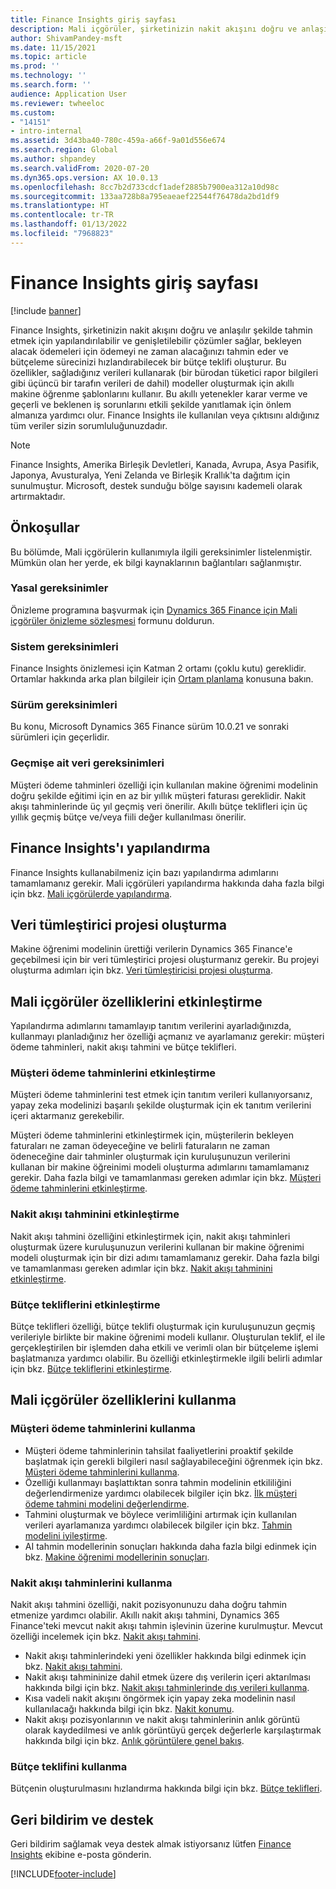 ```yaml
---
title: Finance Insights giriş sayfası
description: Mali içgörüler, şirketinizin nakit akışını doğru ve anlaşılır şekilde tahmin etmek için yapılandırılabilir ve genişletilebilir modeller sağlar, bekleyen alacak ödemeleri için ödemeyi ne zaman alacağınızı tahmin eder ve bütçeleme sürecinizi hızlandırabilecek bir bütçe teklifi oluşturur. Tüm bu özellikler akıllı makine öğrenimi modellerine dayanır.
author: ShivamPandey-msft
ms.date: 11/15/2021
ms.topic: article
ms.prod: ''
ms.technology: ''
ms.search.form: ''
audience: Application User
ms.reviewer: twheeloc
ms.custom:
- "14151"
- intro-internal
ms.assetid: 3d43ba40-780c-459a-a66f-9a01d556e674
ms.search.region: Global
ms.author: shpandey
ms.search.validFrom: 2020-07-20
ms.dyn365.ops.version: AX 10.0.13
ms.openlocfilehash: 8cc7b2d733cdcf1adef2885b7900ea312a10d98c
ms.sourcegitcommit: 133aa728b8a795eaeaef22544f76478da2bd1df9
ms.translationtype: HT
ms.contentlocale: tr-TR
ms.lasthandoff: 01/13/2022
ms.locfileid: "7968823"
---
```

# <a name="finance-insights-home-page"></a>Finance Insights giriş sayfası

[!include [banner](../includes/banner.md)]

Finance Insights, şirketinizin nakit akışını doğru ve anlaşılır şekilde tahmin etmek için yapılandırılabilir ve genişletilebilir çözümler sağlar, bekleyen alacak ödemeleri için ödemeyi ne zaman alacağınızı tahmin eder ve bütçeleme sürecinizi hızlandırabilecek bir bütçe teklifi oluşturur. Bu özellikler, sağladığınız verileri kullanarak (bir bürodan tüketici rapor bilgileri gibi üçüncü bir tarafın verileri de dahil) modeller oluşturmak için akıllı makine öğrenme şablonlarını kullanır. Bu akıllı yetenekler karar verme ve geçerli ve beklenen iş sorunlarını etkili şekilde yanıtlamak için önlem almanıza yardımcı olur. Finance Insights ile kullanılan veya çıktısını aldığınız tüm veriler sizin sorumluluğunuzdadır.

> [!NOTE]
> Finance Insights, Amerika Birleşik Devletleri, Kanada, Avrupa, Asya Pasifik, Japonya, Avusturalya, Yeni Zelanda ve Birleşik Krallık'ta dağıtım için sunulmuştur. Microsoft, destek sunduğu bölge sayısını kademeli olarak artırmaktadır.

## <a name="prerequisites"></a>Önkoşullar

Bu bölümde, Mali içgörülerin kullanımıyla ilgili gereksinimler listelenmiştir. Mümkün olan her yerde, ek bilgi kaynaklarının bağlantıları sağlanmıştır.

### <a name="legal-requirements"></a>Yasal gereksinimler

Önizleme programına başvurmak için [Dynamics 365 Finance için Mali içgörüler önizleme sözleşmesi](https://forms.office.com/FormsPro/Pages/ResponsePage.aspx?id=v4j5cvGGr0GRqy180BHbR56j8lZs0FdAvwT75_WNFyxUM1c0Uzc1RFpaU1RVTEwxVTNWUERPRThUSy4u) formunu doldurun.

### <a name="system-requirements"></a>Sistem gereksinimleri

Finance Insights önizlemesi için Katman 2 ortamı (çoklu kutu) gereklidir. Ortamlar hakkında arka plan bilgileir için [Ortam planlama](../../fin-ops-core/fin-ops/imp-lifecycle/environment-planning.md) konusuna bakın.

### <a name="version-requirements"></a>Sürüm gereksinimleri

Bu konu, Microsoft Dynamics 365 Finance sürüm 10.0.21 ve sonraki sürümleri için geçerlidir.

### <a name="historical-data-requirements"></a>Geçmişe ait veri gereksinimleri

Müşteri ödeme tahminleri özelliği için kullanılan makine öğrenimi modelinin doğru şekilde eğitimi için en az bir yıllık müşteri faturası gereklidir. Nakit akışı tahminlerinde üç yıl geçmiş veri önerilir. Akıllı bütçe teklifleri için üç yıllık geçmiş bütçe ve/veya fiili değer kullanılması önerilir.

## <a name="configure-finance-insights"></a>Finance Insights'ı yapılandırma

Finance Insights kullanabilmeniz için bazı yapılandırma adımlarını tamamlamanız gerekir. Mali içgörüleri yapılandırma hakkında daha fazla bilgi için bkz. [Mali içgörülerde yapılandırma](configure-for-fin-insites.md).

## <a name="create-a-data-integrator-project"></a>Veri tümleştirici projesi oluşturma

Makine öğrenimi modelinin ürettiği verilerin Dynamics 365 Finance'e geçebilmesi için bir veri tümleştirici projesi oluşturmanız gerekir. Bu projeyi oluşturma adımları için bkz. [Veri tümleştiricisi projesi oluşturma](create-data-integrate-project.md).

## <a name="enable-finance-insights-capabilities"></a>Mali içgörüler özelliklerini etkinleştirme

Yapılandırma adımlarını tamamlayıp tanıtım verilerini ayarladığınızda, kullanmayı planladığınız her özelliği açmanız ve ayarlamanız gerekir: müşteri ödeme tahminleri, nakit akışı tahmini ve bütçe teklifleri.

### <a name="enable-customer-payment-predictions"></a>Müşteri ödeme tahminlerini etkinleştirme
Müşteri ödeme tahminlerini test etmek için tanıtım verileri kullanıyorsanız, yapay zeka modelinizi başarılı şekilde oluşturmak için ek tanıtım verilerini içeri aktarmanız gerekebilir. 

Müşteri ödeme tahminlerini etkinleştirmek için, müşterilerin bekleyen faturaları ne zaman ödeyeceğine ve belirli faturaların ne zaman ödeneceğine dair tahminler oluşturmak için kuruluşunuzun verilerini kullanan bir makine öğreinimi modeli oluşturma adımlarını tamamlamanız gerekir. Daha fazla bilgi ve tamamlanması gereken adımlar için bkz. [Müşteri ödeme tahminlerini etkinleştirme](enable-cust-paymnt-prediction.md). 

### <a name="enable-cash-flow-forecasting"></a>Nakit akışı tahminini etkinleştirme
Nakit akışı tahmini özelliğini etkinleştirmek için, nakit akışı tahminleri oluşturmak üzere kuruluşunuzun verilerini kullanan bir makine öğrenimi modeli oluşturmak için bir dizi adımı tamamlamanız gerekir. Daha fazla bilgi ve tamamlanması gereken adımlar için bkz. [Nakit akışı tahminini etkinleştirme](enable-cash-flow-forecasting.md).

### <a name="enable-budget-proposals"></a>Bütçe tekliflerini etkinleştirme

Bütçe teklifleri özelliği, bütçe teklifi oluşturmak için kuruluşunuzun geçmiş verileriyle birlikte bir makine öğrenimi modeli kullanır. Oluşturulan teklif, el ile gerçekleştirilen bir işlemden daha etkili ve verimli olan bir bütçeleme işlemi başlatmanıza yardımcı olabilir. Bu özelliği etkinleştirmekle ilgili belirli adımlar için bkz. [Bütçe tekliflerini etkinleştirme](enable-budget-proposal.md). 

## <a name="using-finance-insights-features"></a>Mali içgörüler özelliklerini kullanma

### <a name="using-customer-payment-predictions"></a>Müşteri ödeme tahminlerini kullanma

- Müşteri ödeme tahminlerinin tahsilat faaliyetlerini proaktif şekilde başlatmak için gerekli bilgileri nasıl sağlayabileceğini öğrenmek için bkz. [Müşteri ödeme tahminlerini kullanma](use-customer-payment-predictions.md).
- Özelliği kullanmayı başlattıktan sonra tahmin modelinin etkililiğini değerlendirmenize yardımcı olabilecek bilgiler için bkz. [İlk müşteri ödeme tahmini modelini değerlendirme](evaluate-payment-prediction.md).
- Tahmini oluşturmak ve böylece verimliliğini artırmak için kullanılan verileri ayarlamanıza yardımcı olabilecek bilgiler için bkz. [Tahmin modelini iyileştirme](improve-model.md).
- AI tahmin modellerinin sonuçları hakkında daha fazla bilgi edinmek için bkz. [Makine öğrenimi modellerinin sonuçları](confusion-matrix.md).

### <a name="using-cash-flow-forecasts"></a>Nakit akışı tahminlerini kullanma

Nakit akışı tahmini özelliği, nakit pozisyonunuzu daha doğru tahmin etmenize yardımcı olabilir. Akıllı nakit akışı tahmini, Dynamics 365 Finance'teki mevcut nakit akışı tahmin işlevinin üzerine kurulmuştur. Mevcut özelliği incelemek için bkz. [Nakit akışı tahmini](../cash-bank-management/cash-flow-forecasting.md).

- Nakit akışı tahminlerindeki yeni özellikler hakkında bilgi edinmek için bkz. [Nakit akışı tahmini](cash-flow-forecast-intro.md).
- Nakit akışı tahmininize dahil etmek üzere dış verilerin içeri aktarılması hakkında bilgi için bkz. [Nakit akışı tahminlerinde dış verileri kullanma](external-data-in-cash-flow.md). 
- Kısa vadeli nakit akışını öngörmek için yapay zeka modelinin nasıl kullanılacağı hakkında bilgi için bkz. [Nakit konumu](cash-position.md).
- Nakit akışı pozisyonlarının ve nakit akışı tahminlerinin anlık görüntü olarak kaydedilmesi ve anlık görüntüyü gerçek değerlerle karşılaştırmak hakkında bilgi için bkz. [Anlık görüntülere genel bakış](payment-snapshots.md).

### <a name="using-budget-proposal"></a>Bütçe teklifini kullanma

Bütçenin oluşturulmasını hızlandırma hakkında bilgi için bkz. [Bütçe teklifleri](budget-proposals.md). 

## <a name="feedback-and-support"></a>Geri bildirim ve destek

Geri bildirim sağlamak veya destek almak istiyorsanız lütfen [Finance Insights](mailto:fiap@microsoft.com) ekibine e-posta gönderin.

[!INCLUDE[footer-include](../../includes/footer-banner.md)]
